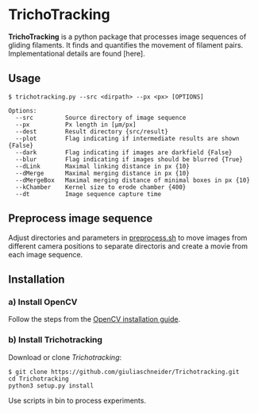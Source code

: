 TrichoTracking
==============

**TrichoTracking** is a python package that processes image sequences of gliding filaments. 
It finds and quantifies the movement of filament pairs. 
Implementational details are found [here].

Usage
-----

    $ trichotracking.py --src <dirpath> --px <px> [OPTIONS]

    Options:
      --src         Source directory of image sequence
      --px          Px length in [µm/px]
      --dest        Result directory {src/result}
      --plot        Flag indicating if intermediate results are shown {False}
      --dark        Flag indicating if images are darkfield {False}
      --blur        Flag indicating if images should be blurred {True}
      --dLink       Maximal linking distance in px {10}
      --dMerge      Maximal merging distance in px {10}
      --dMergeBox   Maximal merging distance of minimal boxes in px {10}
      --kChamber    Kernel size to erode chamber {400}
      --dt          Image sequence capture time


Preprocess image sequence
-------------------------
Adjust directories and parameters in [preprocess.sh](bin/preprocess/preprocess.sh) to move images from different camera positions
to separate directoris and create a movie from each image sequence.  


Installation
------------

### a) Install OpenCV
Follow the steps from the [OpenCV installation guide](https://docs.opencv.org/4.1.0/da/df6/tutorial_py_table_of_contents_setup.html).

### b) Install Trichotracking
Download or clone *Trichotracking*:

    $ git clone https://github.com/giuliaschneider/Trichotracking.git
    cd Trichotracking
    python3 setup.py install
    

Use scripts in bin to process experiments. 